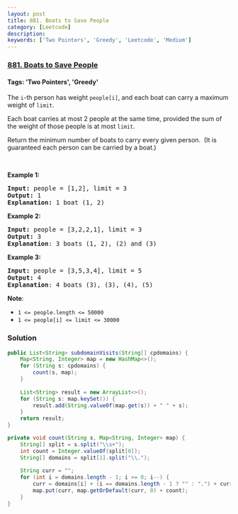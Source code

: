 ```yaml
---
layout: post
title: 881. Boats to Save People
category: [Leetcode]
description: 
keywords: ['Two Pointers', 'Greedy', 'Leetcode', 'Medium']
---
```

### [881. Boats to Save People](https://leetcode.com/problems/boats-to-save-people)

#### Tags: 'Two Pointers', 'Greedy'

<div class="content__u3I1 question-content__JfgR"><div><p>The <code>i</code>-th person has weight <code>people[i]</code>, and each boat can carry a maximum weight of <code>limit</code>.</p>
<p>Each boat carries at most 2 people at the same time, provided the sum of the weight of those people is at most <code>limit</code>.</p>
<p>Return the minimum number of boats to carry every given person.  (It is guaranteed each person can be carried by a boat.)</p>
<p> </p>
<div>
<p><strong>Example 1:</strong></p>
<pre><strong>Input: </strong>people = <span id="example-input-1-1">[1,2]</span>, limit = <span id="example-input-1-2">3</span>
<strong>Output: </strong><span id="example-output-1">1</span>
<strong>Explanation: </strong>1 boat (1, 2)
</pre>
<div>
<p><strong>Example 2:</strong></p>
<pre><strong>Input: </strong>people = <span id="example-input-2-1">[3,2,2,1]</span>, limit = <span id="example-input-2-2">3</span>
<strong>Output: </strong><span id="example-output-2">3</span>
<strong>Explanation</strong>: 3 boats (1, 2), (2) and (3)
</pre>
<div>
<p><strong>Example 3:</strong></p>
<pre><strong>Input: </strong>people = <span id="example-input-3-1">[3,5,3,4]</span>, limit = <span id="example-input-3-2">5</span>
<strong>Output: </strong><span id="example-output-3">4</span>
<strong>Explanation</strong>: 4 boats (3), (3), (4), (5)</pre>
<p><strong>Note</strong>:</p>
<ul>
<li><code>1 &lt;= people.length &lt;= 50000</code></li>
<li><code>1 &lt;= people[i] &lt;= limit &lt;= 30000</code></li>
</ul>
</div>
</div>
</div>
</div></div>

### Solution

```java
public List<String> subdomainVisits(String[] cpdomains) {
    Map<String, Integer> map = new HashMap<>();
    for (String s: cpdomains) {
        count(s, map);
    }
    
    List<String> result = new ArrayList<>();
    for (String s: map.keySet()) {
        result.add(String.valueOf(map.get(s)) + " " + s);
    }
    return result;
}

private void count(String s, Map<String, Integer> map) {
    String[] split = s.split("\\s+");
    int count = Integer.valueOf(split[0]);
    String[] domains = split[1].split("\\.");
    
    String curr = "";
    for (int i = domains.length - 1; i >= 0; i--) {
        curr = domains[i] + (i == domains.length - 1 ? "" : ".") + curr;
        map.put(curr, map.getOrDefault(curr, 0) + count);
    }
}
```